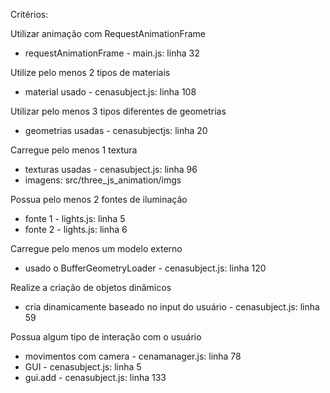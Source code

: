 Critérios:

Utilizar animação com RequestAnimationFrame
  - requestAnimationFrame - main.js: linha 32

Utilize pelo menos 2 tipos de materiais
  - material usado - cenasubject.js: linha 108

Utilizar pelo menos 3 tipos diferentes de geometrias
  - geometrias usadas - cenasubjectjs: linha 20

Carregue pelo menos 1 textura
  - texturas usadas - cenasubject.js: linha 96
  - imagens: src/three_js_animation/imgs

Possua pelo menos 2 fontes de iluminação
  - fonte 1 - lights.js: linha 5
  - fonte 2 - lights.js: linha 6

Carregue pelo menos um modelo externo
  - usado o BufferGeometryLoader - cenasubject.js: linha 120

Realize a criação de objetos dinâmicos
  - cria dinamicamente baseado no input do usuário - cenasubject.js: linha 59

Possua algum tipo de interação com o usuário
  - movimentos com camera - cenamanager.js: linha 78
  - GUI - cenasubject.js: linha 5
  - gui.add - cenasubject.js: linha 133





